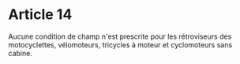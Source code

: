 # Article 14

Aucune condition de champ n'est prescrite pour les rétroviseurs des motocyclettes, vélomoteurs, tricycles à moteur et cyclomoteurs sans cabine.
